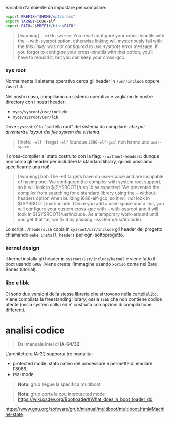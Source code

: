Variabili d'ambiente da impostare per compilare:
```bash
export PREFIX="$HOME/opt/cross"
export TARGET=i686-elf
export PATH="$PREFIX/bin:$PATH"
```

> [!warning] `--with-sysroot`
> You _must_ configure your cross-binutils with the --with-sysroot option, otherwise linking will mysteriously fail with the _this linker was not configured to use sysroots_ error message. If you forgot to configure your cross-binutils with that option, you'll have to rebuild it, but you can keep your cross-gcc.
### sys root
Normalmente il sistema operativo cerca gli header in `/usr/include` oppure `/usr/lib`.

Nel nostro caso, compiliamo un sistema operativo e vogliamo le nostre directory con i nostri header:
* `myos/sysroot/usr/include`
* `myos/sysroot/usr/lib`

Dove `sysroot` e' la "cartella root" del sistema da compilare: *che poi diventerà il layout del file system del sistema*.

> [!note] `-elf`
> I target `-elf` (dunque `i686-elf-gcc`) non hanno uno `user-space`

Il cross-compiler e' stato costruito con la flag: `--without-headers`: dunque non cerca gli header per includere la standard library, quindi possiamo specificarne una noi!

> [!warning] boh
> The -elf targets have no user-space and are incapable of having one. We configured the compiler with system root support, so it will look in ${SYSROOT}/usr/lib as expected. We prevented the compiler from searching for a standard library using the --without-headers option when building i686-elf-gcc, so it will _not_ look in ${SYSROOT}/usr/include. (Once you add a user-space and a libc, you will configure your custom cross-gcc with --with-sysroot and it will look in ${SYSROOT}/usr/include. As a temporary work-around until you get that far, we fix it by passing -isystem=/usr/include).

Lo script `./headers.sh` copia in `sysroot/usr/include` gli header del progetto chiamando `make install headers` per ogni sottoprogetto.

### kernel design
Il kernel installa gli header in `sysroot/usr/include/kernel` e viene fatto il boot usando `GRUB` (viene creata l'immagine usando `xoriso` come nel Bare Bones tutorial).

### libc e libk
Ci sono due versioni della stessa libreria che si trovano nella cartella`libc`. Viene compilata la freestanding library, ossia `libk` che non contiene codice utente (ossia system calls) ed e' costruita con opzioni di compilazione differenti.

# analisi codice
> Dal manuale intel di **IA-64/32**:

L'architettura IA-32 supporta tre modalita:
* protected mode: stato nativo del processore e permette di emulare l'8086.
* real mode

> **Nota**: grub segue la specifica multiboot

> **Nota**: grub porta la cpu inprotected mode
https://wiki.osdev.org/Bootloader#What_does_a_boot_loader_do

https://www.gnu.org/software/grub/manual/multiboot/multiboot.html#Machine-state

